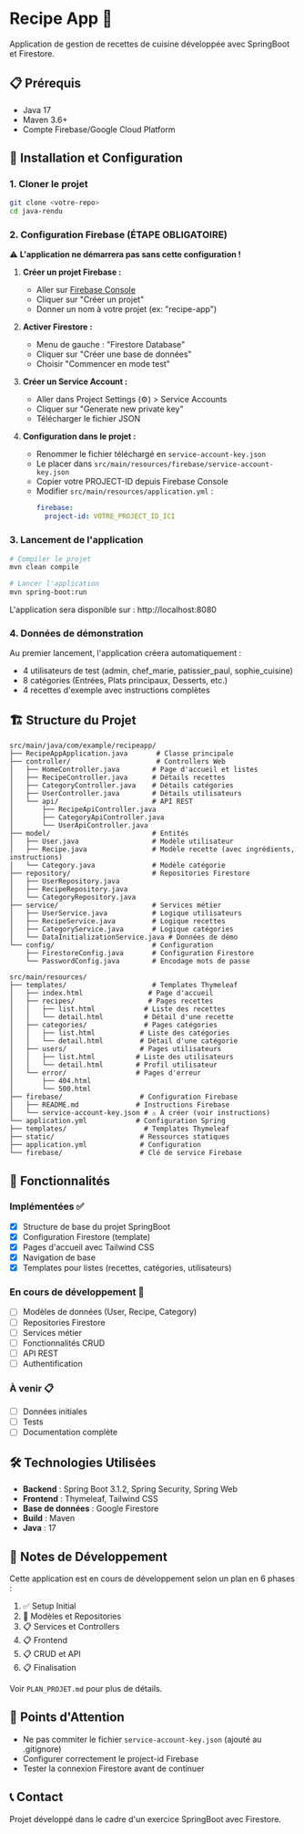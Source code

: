 # Recipe App 🍳

Application de gestion de recettes de cuisine développée avec SpringBoot et Firestore.

## 📋 Prérequis

- Java 17
- Maven 3.6+
- Compte Firebase/Google Cloud Platform

## 🚀 Installation et Configuration

### 1. Cloner le projet
```bash
git clone <votre-repo>
cd java-rendu
```

### 2. Configuration Firebase (ÉTAPE OBLIGATOIRE)

⚠️ **L'application ne démarrera pas sans cette configuration !**

1. **Créer un projet Firebase :**
   - Aller sur [Firebase Console](https://console.firebase.google.com/)
   - Cliquer sur "Créer un projet"
   - Donner un nom à votre projet (ex: "recipe-app")

2. **Activer Firestore :**
   - Menu de gauche : "Firestore Database"
   - Cliquer sur "Créer une base de données"
   - Choisir "Commencer en mode test"

3. **Créer un Service Account :**
   - Aller dans Project Settings (⚙️) > Service Accounts
   - Cliquer sur "Generate new private key"
   - Télécharger le fichier JSON

4. **Configuration dans le projet :**
   - Renommer le fichier téléchargé en `service-account-key.json`
   - Le placer dans `src/main/resources/firebase/service-account-key.json`
   - Copier votre PROJECT-ID depuis Firebase Console
   - Modifier `src/main/resources/application.yml` :
     ```yaml
     firebase:
       project-id: VOTRE_PROJECT_ID_ICI
     ```

### 3. Lancement de l'application

```bash
# Compiler le projet
mvn clean compile

# Lancer l'application
mvn spring-boot:run
```

L'application sera disponible sur : http://localhost:8080

### 4. Données de démonstration

Au premier lancement, l'application créera automatiquement :
- 4 utilisateurs de test (admin, chef_marie, patissier_paul, sophie_cuisine)
- 8 catégories (Entrées, Plats principaux, Desserts, etc.)
- 4 recettes d'exemple avec instructions complètes

## 🏗️ Structure du Projet

```
src/main/java/com/example/recipeapp/
├── RecipeAppApplication.java       # Classe principale
├── controller/                     # Controllers Web
│   ├── HomeController.java        # Page d'accueil et listes
│   ├── RecipeController.java      # Détails recettes
│   ├── CategoryController.java    # Détails catégories  
│   ├── UserController.java        # Détails utilisateurs
│   └── api/                       # API REST
│       ├── RecipeApiController.java
│       ├── CategoryApiController.java
│       └── UserApiController.java
├── model/                         # Entités
│   ├── User.java                  # Modèle utilisateur
│   ├── Recipe.java                # Modèle recette (avec ingrédients, instructions)
│   └── Category.java              # Modèle catégorie
├── repository/                    # Repositories Firestore
│   ├── UserRepository.java
│   ├── RecipeRepository.java
│   └── CategoryRepository.java
├── service/                       # Services métier
│   ├── UserService.java           # Logique utilisateurs
│   ├── RecipeService.java         # Logique recettes
│   ├── CategoryService.java       # Logique catégories
│   └── DataInitializationService.java # Données de démo
└── config/                        # Configuration
    ├── FirestoreConfig.java       # Configuration Firestore
    └── PasswordConfig.java        # Encodage mots de passe

src/main/resources/
├── templates/                     # Templates Thymeleaf
│   ├── index.html                # Page d'accueil
│   ├── recipes/                  # Pages recettes
│   │   ├── list.html            # Liste des recettes
│   │   └── detail.html          # Détail d'une recette
│   ├── categories/              # Pages catégories
│   │   ├── list.html           # Liste des catégories
│   │   └── detail.html         # Détail d'une catégorie
│   ├── users/                  # Pages utilisateurs
│   │   ├── list.html          # Liste des utilisateurs
│   │   └── detail.html        # Profil utilisateur
│   └── error/                 # Pages d'erreur
│       ├── 404.html
│       └── 500.html
├── firebase/                   # Configuration Firebase
│   ├── README.md              # Instructions Firebase
│   └── service-account-key.json # ⚠️ À créer (voir instructions)
└── application.yml            # Configuration Spring
├── templates/                   # Templates Thymeleaf
├── static/                     # Ressources statiques
├── application.yml             # Configuration
└── firebase/                   # Clé de service Firebase
```

## 🎯 Fonctionnalités

### Implémentées ✅
- [x] Structure de base du projet SpringBoot
- [x] Configuration Firestore (template)
- [x] Pages d'accueil avec Tailwind CSS
- [x] Navigation de base
- [x] Templates pour listes (recettes, catégories, utilisateurs)

### En cours de développement 🔄
- [ ] Modèles de données (User, Recipe, Category)
- [ ] Repositories Firestore
- [ ] Services métier
- [ ] Fonctionnalités CRUD
- [ ] API REST
- [ ] Authentification

### À venir 📋
- [ ] Données initiales
- [ ] Tests
- [ ] Documentation complète

## 🛠️ Technologies Utilisées

- **Backend** : Spring Boot 3.1.2, Spring Security, Spring Web
- **Frontend** : Thymeleaf, Tailwind CSS
- **Base de données** : Google Firestore
- **Build** : Maven
- **Java** : 17

## 📝 Notes de Développement

Cette application est en cours de développement selon un plan en 6 phases :
1. ✅ Setup Initial 
2. 🔄 Modèles et Repositories
3. 📋 Services et Controllers
4. 📋 Frontend
5. 📋 CRUD et API
6. 📋 Finalisation

Voir `PLAN_PROJET.md` pour plus de détails.

## 🚨 Points d'Attention

- Ne pas commiter le fichier `service-account-key.json` (ajouté au .gitignore)
- Configurer correctement le project-id Firebase
- Tester la connexion Firestore avant de continuer

## 📞 Contact

Projet développé dans le cadre d'un exercice SpringBoot avec Firestore.
